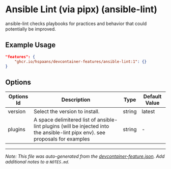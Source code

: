 
# Ansible Lint (via pipx) (ansible-lint)

ansible-lint checks playbooks for practices and behavior that could potentially be improved.

## Example Usage

```json
"features": {
    "ghcr.io/hspaans/devcontainer-features/ansible-lint:1": {}
}
```

## Options

| Options Id | Description | Type | Default Value |
|-----|-----|-----|-----|
| version | Select the version to install. | string | latest |
| plugins | A space delimitered list of ansible-lint plugins (will be injected into the ansible-lint pipx env). see proposals for examples | string | - |



---

_Note: This file was auto-generated from the [devcontainer-feature.json](https://github.com/hspaans/devcontainer-features/blob/main/src/ansible-lint/devcontainer-feature.json).  Add additional notes to a `NOTES.md`._
